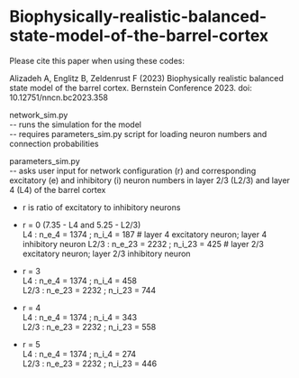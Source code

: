 # Biophysically-realistic-balanced-state-model-of-the-barrel-cortex

Please cite this paper when using these codes:

Alizadeh A, Englitz B, Zeldenrust F (2023) Biophysically realistic balanced state model of the barrel cortex. Bernstein Conference 2023. doi: 10.12751/nncn.bc2023.358

network_sim.py  
                      -- runs the simulation for the model  
                      -- requires parameters_sim.py script for loading neuron numbers and connection probabilities  

parameters_sim.py  
                      -- asks user input for network configuration (r) and corresponding excitatory (e) and inhibitory (i) neuron numbers in layer 2/3 (L2/3) and layer 4 (L4) of the barrel cortex
*	r is ratio of excitatory to inhibitory neurons

*	r = 0 (7.35 - L4 and 5.25 - L2/3)  
L4   : n_e_4 = 1374 ; n_i_4 = 187   # layer 4 excitatory neuron; layer 4 inhibitory neuron
L2/3 : n_e_23 = 2232 ; n_i_23 = 425     # layer 2/3 excitatory neuron; layer 2/3 inhibitory neuron

*	r = 3  
L4   : n_e_4 = 1374 ; n_i_4 = 458  
L2/3 : n_e_23 = 2232 ; n_i_23 = 744  

*	r = 4  
L4   : n_e_4 = 1374 ; n_i_4 = 343  
L2/3 : n_e_23 = 2232 ; n_i_23 = 558  
                           
*	r = 5  
L4   : n_e_4 = 1374 ; n_i_4 = 274  
L2/3 : n_e_23 = 2232 ; n_i_23 = 446
